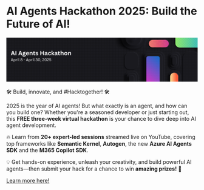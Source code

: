 # AI Agents Hackathon 2025: Build the Future of AI!

<img width="1599" alt="AI Agents Hackathon Banner" src="docs/media/banner.png">

🛠️ Build, innovate, and #Hacktogether! 🛠️

2025 is the year of AI agents! But what exactly is an agent, and how can you build one? Whether you're a seasoned developer or just starting out, this **FREE three-week virtual hackathon** is your chance to dive deep into AI agent development.

🔥 Learn from **20+ expert-led sessions** streamed live on YouTube, covering top frameworks like **Semantic Kernel**, **Autogen**, the new **Azure AI Agents SDK** and the **M365 Copilot SDK**.

💡 Get hands-on experience, unleash your creativity, and build powerful AI agents—then submit your hack for a chance to win **amazing prizes!** 💸

[Learn more here!](https://microsoft.github.io/AI_Agents_Hackathon)